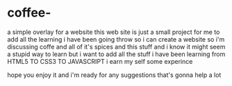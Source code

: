 # coffee-
a simple overlay for a website
this web site is just a small project for me to add all the learning i have been going throw so i can create a website so i'm discussing 
coffe and all of it's spices and this stuff and i know it might seem a stupid way to learn but i want to add all the stuff i have been 
learning from HTML5 TO CSS3 TO JAVASCRIPT i earn my self some experince

hope you enjoy it and i'm ready for any suggestions that's gonna help a lot 
